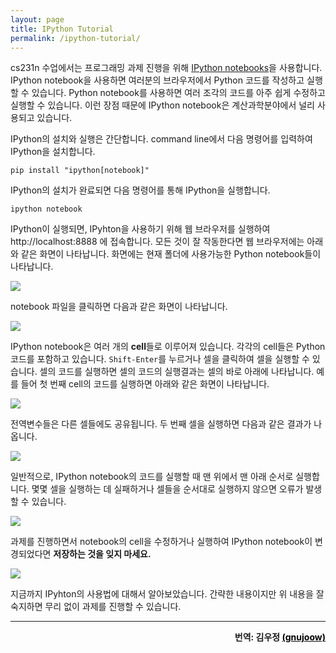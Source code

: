 ```yaml
---
layout: page
title: IPython Tutorial
permalink: /ipython-tutorial/
---
```

cs231n 수업에서는 프로그래밍 과제 진행을 위해 [IPython notebooks](http://ipython.org/)을 사용합니다. IPython notebook을 사용하면 여러분의 브라우저에서 Python 코드를 작성하고 실행할 수 있습니다. Python notebook를 사용하면 여러 조각의 코드를 아주 쉽게 수정하고 실행할 수 있습니다. 이런 장점 때문에 IPython notebook은 계산과학분야에서 널리 사용되고 있습니다.

IPython의 설치와 실행은 간단합니다. command line에서 다음 명령어를 입력하여 IPython을 설치합니다.

~~~
pip install "ipython[notebook]"
~~~

IPython의 설치가 완료되면 다음 명령어를 통해 IPython을 실행합니다.

~~~
ipython notebook
~~~

IPython이 실행되면, IPyhton을 사용하기 위해 웹 브라우저를 실행하여 http://localhost:8888 에 접속합니다. 모든 것이 잘 작동한다면 웹 브라우저에는 아래와 같은 화면이 나타납니다. 화면에는 현재 폴더에 사용가능한 Python notebook들이 나타납니다.

<div class='fig figcenter'>
  <img src='{{site.baseurl}}/assets/ipython-tutorial/file-browser.png'>
</div>

notebook 파일을 클릭하면 다음과 같은 화면이 나타납니다.

<div class='fig figcenter'>
  <img src='{{site.baseurl}}/assets/ipython-tutorial/notebook-1.png'>
</div>

IPython notebook은 여러 개의 **cell**들로 이루어져 있습니다. 각각의 cell들은 Python 코드를 포함하고 있습니다. `Shift-Enter`를 누르거나 셀을 클릭하여 셀을 실행할 수 있습니다. 셀의 코드를 실행하면 셀의 코드의 실행결과는 셀의 바로 아래에 나타납니다. 예를 들어 첫 번째 cell의 코드를 실행하면 아래와 같은 화면이 나타납니다.

<div class='fig figcenter'>
  <img src='{{site.baseurl}}/assets/ipython-tutorial/notebook-2.png'>
</div>

전역변수들은 다른 셀들에도 공유됩니다. 두 번째 셀을 실행하면 다음과 같은 결과가 나옵니다.

<div class='fig figcenter'>
  <img src='{{site.baseurl}}/assets/ipython-tutorial/notebook-3.png'>
</div>

일반적으로, IPython notebook의 코드를 실행할 때 맨 위에서 맨 아래 순서로 실행합니다.
몇몇 셀을 실행하는 데 실패하거나 셀들을 순서대로 실행하지 않으면 오류가 발생할 수 있습니다.

<div class='fig figcenter'>
  <img src='{{site.baseurl}}/assets/ipython-tutorial/notebook-error.png'>
</div>

과제를 진행하면서 notebook의 cell을 수정하거나 실행하여 IPython notebook이 변경되었다면 **저장하는 것을 잊지 마세요.**

<div class='fig figcenter'>
  <img src='{{site.baseurl}}/assets/ipython-tutorial/save-notebook.png'>
</div>

지금까지 IPyhton의 사용법에 대해서 알아보았습니다. 간략한 내용이지만 위 내용을 잘 숙지하면 무리 없이 과제를 진행할 수 있습니다.

---
<p style="text-align:right"><b>
번역: 김우정 <a href="https://github.com/gnujoow" style="color:black">(gnujoow)</a>
</b></p>

